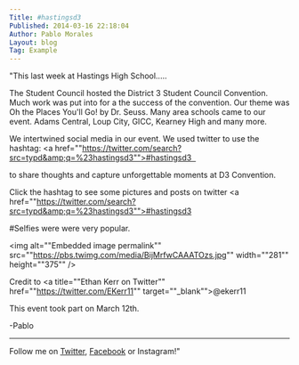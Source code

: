 ```yaml
---
Title: #hastingsd3
Published: 2014-03-16 22:18:04
Author: Pablo Morales
Layout: blog
Tag: Example
---
```

"This last week at Hastings High School.....

The Student Council hosted the District 3 Student Council Convention. Much work was put into for a the success of the convention. Our theme was Oh the Places You'll Go! by Dr. Seuss. Many area schools came to our event. Adams Central, Loup City, GICC, Kearney High and many more.

We intertwined social media in our event. We used twitter to use the hashtag: <a href=""https://twitter.com/search?src=typd&amp;q=%23hastingsd3"">#hastingsd3   </a>

to share thoughts and capture unforgettable moments at D3 Convention.

Click the hashtag to see some pictures and posts on twitter <a href=""https://twitter.com/search?src=typd&amp;q=%23hastingsd3"">#hastingsd3</a>

#Selfies were were very popular.

<img alt=""Embedded image permalink"" src=""https://pbs.twimg.com/media/BijMrfwCAAATOzs.jpg"" width=""281"" height=""375"" />

Credit to <a title=""Ethan Kerr on Twitter"" href=""https://twitter.com/EKerr11"" target=""_blank"">@ekerr11</a>

This event took part on March 12th.

-Pablo

---------------------------------------------------------------------------------------------------------------------

Follow me on <a href="http://www.twitter.com/pm8_morales">Twitter</a>, <a href="http://www.facebook.com/pablomorales">Facebook</a> or Instagram!"
